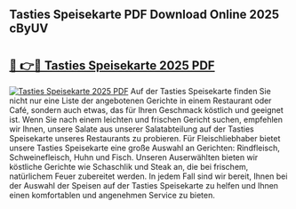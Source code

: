 ## Tasties Speisekarte PDF Download Online 2025 cByUV

# <h2><a href="http://gca2pjf.nevu.top/?p=Tasties+Speisekarte">🔗 👉🔴 Tasties Speisekarte 2025 PDF</a></h2>

[![Tasties Speisekarte 2025 PDF](https://i.imgur.com/dBaPXMq.png)](http://gca2pjf.nevu.top/?p=Tasties+Speisekarte)
Auf der Tasties Speisekarte finden Sie nicht nur eine Liste der angebotenen Gerichte in einem Restaurant oder Café, sondern auch etwas, das für Ihren Geschmack köstlich und geeignet ist. Wenn Sie nach einem leichten und frischen Gericht suchen, empfehlen wir Ihnen, unsere Salate aus unserer Salatabteilung auf der Tasties Speisekarte unseres Restaurants zu probieren. Für Fleischliebhaber bietet unsere Tasties Speisekarte eine große Auswahl an Gerichten: Rindfleisch, Schweinefleisch, Huhn und Fisch. Unseren Auserwählten bieten wir köstliche Gerichte wie Schaschlik und Steak an, die bei frischem, natürlichem Feuer zubereitet werden. In jedem Fall sind wir bereit, Ihnen bei der Auswahl der Speisen auf der Tasties Speisekarte zu helfen und Ihnen einen komfortablen und angenehmen Service zu bieten.
